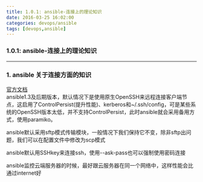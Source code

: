 ```yaml
---
title: 1.0.1: ansible-连接上的理论知识
date: 2016-03-25 16:02:00
categories: devops/ansible
tags: [devops,ansible]
---
```

### 1.0.1: ansible-连接上的理论知识

---

### 1. ansible 关于连接方面的知识
[官方文档](http://docs.ansible.com/ansible/intro_getting_started.html)  
ansible1.3及后期版本，默认情况下是使用原生OpenSSH来远程连接客户端节点，这启用了ControlPersist(提升性能)、kerberos和~/.ssh/config，可是某些系统的OpenSSH版本太低，并不支持ControlPersist，此时ansible就会采用备用方式，使用paramiko。

ansible默认采用sftp模式传输模块，一般情况下我们保持它不变，除非sftp出问题，我们可以在配置文件中修改为scp模式

ansible默认用SSHkey来连接ssh，使用--ask-pass也可以强制使用密码连接

ansible监控云端服务器的时候，最好跟云服务器在同一个网络中，这样性能会比通过internet好
